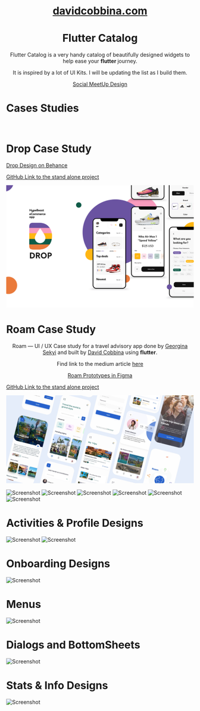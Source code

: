 <h1 align="center">
  <a href="http://davidcobbina.com" target="_blank">davidcobbina.com</a>
</h1>

<h1 align="center">
 Flutter Catalog 
</h1>

<p align="center">
    Flutter Catalog is a  very handy catalog of beautifully designed widgets to help ease your <strong>flutter </strong> journey.
</p>
<p align="center">
    It is inspired by a lot of UI Kits. I will be updating the list as I build them.
</p>
<p align="center">
<a href="https://www.behance.net/gallery/72907227/Social-Meet-Up-UI-Kit-FREE-for-Adobe-XD?tracking_source=search_projects_recommended%7Cfree%20ui%20kit" target="_blank">Social MeetUp Design</a>
</p>


 

    

# Cases Studies
<br/>

# Drop Case Study
<p>
<a href="https://www.behance.net/gallery/102261423/DROP-Online-Store-E-commerce?tracking_source=curated_galleries_ui-ux" target="_blank">Drop Design on Behance</a>
</p>
<p>
<a href="https://github.com/david-legend/drop" target="_blank">GitHub Link to the stand alone project</a>
</p>

![Screenshot](assets/images/drop_images/drop_cover.png)
<br/>

# Roam Case Study
<p align="center">
    Roam — UI / UX Case study for a travel advisory app done by <a href="https://www.linkedin.com/in/georgina-sekyi-050932175/" target="_blank">Georgina Sekyi</a> and built by <a href="https://www.linkedin.com/in/david-cobbina-7b0226119/" target="_blank">David Cobbina</a> using <strong>flutter</strong>.
</p>
<p align="center">
    Find link to the medium article <a href="https://gynahsekyi13.medium.com/roam-ui-ux-case-study-for-a-travel-advisory-app-8094c71b3d76" target="_blank">here</a>
</p>
<p align="center">
<a href="https://www.figma.com/proto/KF7dQnZJSrgk0E5UnE1sad/Roam?node-id=247%3A60&viewport=352%2C-1453%2C0.18740859627723694&scaling=scale-down" target="_blank">Roam Prototypes in Figma</a>
</p>
<p>
<a href="https://github.com/david-legend/roam" target="_blank">GitHub Link to the stand alone project</a>
</p>

![Screenshot](assets/images/roam_images/roam_cover.jpg)
<br/>


![Screenshot](assets/screenshots/flutter_catalog.png)
![Screenshot](assets/screenshots/activitiesAndProfile.png)
![Screenshot](assets/screenshots/onboarding.png)
![Screenshot](assets/screenshots/statsAndInfo.png)
![Screenshot](assets/screenshots/typography.png)
![Screenshot](assets/screenshots/colors.png)

# Activities & Profile Designs
![Screenshot](assets/screenshots/activities_detail.png)
![Screenshot](assets/screenshots/activities_details2.png)

# Onboarding Designs
![Screenshot](assets/screenshots/onboarding_details.png)

# Menus
![Screenshot](assets/screenshots/menus.png)

# Dialogs and BottomSheets
![Screenshot](assets/screenshots/dialogsAndBottomsheets.png)

# Stats & Info Designs
![Screenshot](assets/screenshots/stats_details.png)